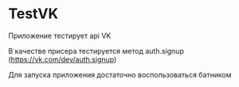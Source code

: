 # TestVK
Приложение тестирует api VK

В качестве присера тестируется метод auth.signup (https://vk.com/dev/auth.signup)

Для запуска приложения достаточно воспользоваться батником
